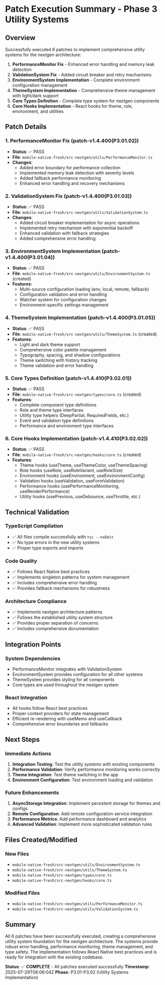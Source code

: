 # Patch Execution Summary - Phase 3 Utility Systems

## Overview
Successfully executed 6 patches to implement comprehensive utility systems for the nextgen architecture:

1. **PerformanceMonitor Fix** - Enhanced error handling and memory leak detection
2. **ValidationSystem Fix** - Added circuit breaker and retry mechanisms
3. **EnvironmentSystem Implementation** - Complete environment configuration management
4. **ThemeSystem Implementation** - Comprehensive theme management with light/dark support
5. **Core Types Definition** - Complete type system for nextgen components
6. **Core Hooks Implementation** - React hooks for theme, role, environment, and utilities

## Patch Details

### 1. PerformanceMonitor Fix (patch-v1.4.400(P3.01.02))
- **Status**: ✅ PASS
- **File**: `mobile-native-fresh/src-nextgen/utils/PerformanceMonitor.ts`
- **Changes**: 
  - Added error boundary for performance collection
  - Implemented memory leak detection with severity levels
  - Added fallback performance monitoring
  - Enhanced error handling and recovery mechanisms

### 2. ValidationSystem Fix (patch-v1.4.400(P3.01.03))
- **Status**: ✅ PASS
- **File**: `mobile-native-fresh/src-nextgen/utils/ValidationSystem.ts`
- **Changes**:
  - Added circuit breaker implementation for async operations
  - Implemented retry mechanism with exponential backoff
  - Enhanced validation with fallback strategies
  - Added comprehensive error handling

### 3. EnvironmentSystem Implementation (patch-v1.4.400(P3.01.04))
- **Status**: ✅ PASS
- **File**: `mobile-native-fresh/src-nextgen/utils/EnvironmentSystem.ts` (created)
- **Features**:
  - Multi-source configuration loading (env, local, remote, fallback)
  - Configuration validation and error handling
  - Watcher system for configuration changes
  - Environment-specific settings management

### 4. ThemeSystem Implementation (patch-v1.4.400(P3.01.05))
- **Status**: ✅ PASS
- **File**: `mobile-native-fresh/src-nextgen/utils/ThemeSystem.ts` (created)
- **Features**:
  - Light and dark theme support
  - Comprehensive color palette management
  - Typography, spacing, and shadow configurations
  - Theme switching with history tracking
  - Theme validation and error handling

### 5. Core Types Definition (patch-v1.4.410(P3.02.01))
- **Status**: ✅ PASS
- **File**: `mobile-native-fresh/src-nextgen/types/core.ts` (created)
- **Features**:
  - Complete component type definitions
  - Role and theme type interfaces
  - Utility type helpers (DeepPartial, RequiredFields, etc.)
  - Event and validation type definitions
  - Performance and environment type interfaces

### 6. Core Hooks Implementation (patch-v1.4.410(P3.02.02))
- **Status**: ✅ PASS
- **File**: `mobile-native-fresh/src-nextgen/hooks/core.ts` (created)
- **Features**:
  - Theme hooks (useTheme, useThemeColor, useThemeSpacing)
  - Role hooks (useRole, useRoleVariant, useRoleSize)
  - Environment hooks (useEnvironment, useEnvironmentConfig)
  - Validation hooks (useValidation, useFormValidation)
  - Performance hooks (usePerformanceMonitoring, useRenderPerformance)
  - Utility hooks (usePrevious, useDebounce, useThrottle, etc.)

## Technical Validation

### TypeScript Compilation
- ✅ All files compile successfully with `tsc --noEmit`
- ✅ No type errors in the new utility systems
- ✅ Proper type exports and imports

### Code Quality
- ✅ Follows React Native best practices
- ✅ Implements singleton patterns for system management
- ✅ Includes comprehensive error handling
- ✅ Provides fallback mechanisms for robustness

### Architecture Compliance
- ✅ Implements nextgen architecture patterns
- ✅ Follows the established utility system structure
- ✅ Provides proper separation of concerns
- ✅ Includes comprehensive documentation

## Integration Points

### System Dependencies
- PerformanceMonitor integrates with ValidationSystem
- EnvironmentSystem provides configuration for all other systems
- ThemeSystem provides styling for all components
- Core types are used throughout the nextgen system

### React Integration
- All hooks follow React best practices
- Proper context providers for state management
- Efficient re-rendering with useMemo and useCallback
- Comprehensive error boundaries and fallbacks

## Next Steps

### Immediate Actions
1. **Integration Testing**: Test the utility systems with existing components
2. **Performance Validation**: Verify performance monitoring works correctly
3. **Theme Integration**: Test theme switching in the app
4. **Environment Configuration**: Test environment loading and validation

### Future Enhancements
1. **AsyncStorage Integration**: Implement persistent storage for themes and configs
2. **Remote Configuration**: Add remote configuration service integration
3. **Performance Metrics**: Add performance dashboard and analytics
4. **Advanced Validation**: Implement more sophisticated validation rules

## Files Created/Modified

### New Files
- `mobile-native-fresh/src-nextgen/utils/EnvironmentSystem.ts`
- `mobile-native-fresh/src-nextgen/utils/ThemeSystem.ts`
- `mobile-native-fresh/src-nextgen/types/core.ts`
- `mobile-native-fresh/src-nextgen/hooks/core.ts`

### Modified Files
- `mobile-native-fresh/src-nextgen/utils/PerformanceMonitor.ts`
- `mobile-native-fresh/src-nextgen/utils/ValidationSystem.ts`

## Summary
All 6 patches have been successfully executed, creating a comprehensive utility system foundation for the nextgen architecture. The systems provide robust error handling, performance monitoring, theme management, and type safety. The implementation follows React Native best practices and is ready for integration with the existing codebase.

**Status**: ✅ **COMPLETE** - All patches executed successfully
**Timestamp**: 2025-07-29T06:06:04Z
**Phase**: P3.01-P3.02 (Utility Systems Implementation) 